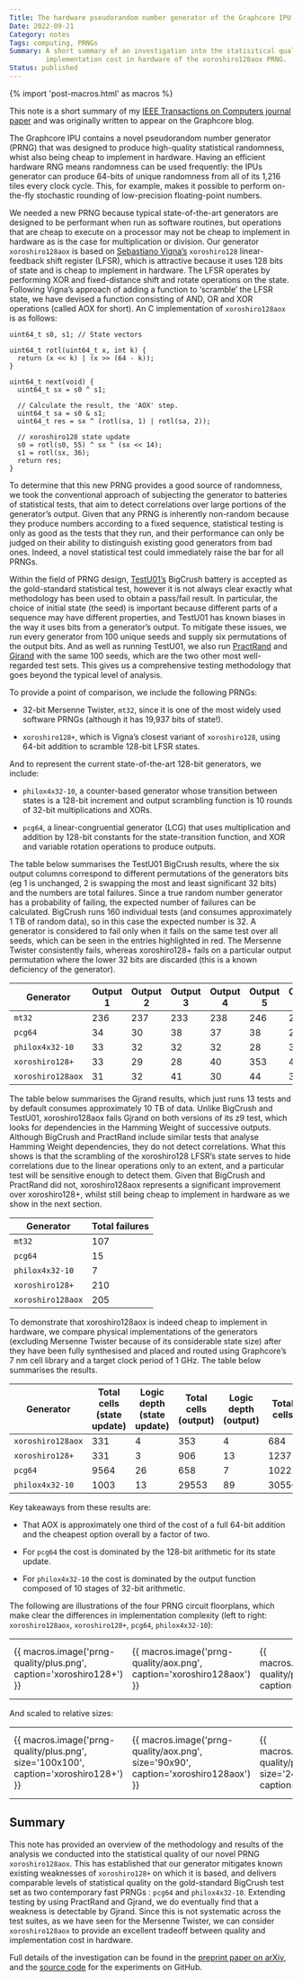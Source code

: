```yaml
---
Title: The hardware pseudorandom number generator of the Graphcore IPU
Date: 2022-09-21
Category: notes
Tags: computing, PRNGs
Summary: A short summary of an investigation into the statisitical quality and
         implementation cost in hardware of the xoroshiro128aox PRNG.
Status: published
---
```


{% import 'post-macros.html' as macros %}

This note is a short summary of my [IEEE Transactions on Computers journal
paper](https://ieeexplore.ieee.org/document/9875973) and was originally written
to appear on the Graphcore blog.

The Graphcore IPU contains a novel pseudorandom number generator (PRNG) that
was designed to produce high-quality statistical randomness, whist also being
cheap to implement in hardware. Having an efficient hardware RNG means
randomness can be used frequently: the IPUs generator can produce 64-bits of
unique randomness from all of its 1,216 tiles every clock cycle. This, for
example, makes it possible to perform on-the-fly stochastic rounding of
low-precision floating-point numbers.

We needed a new PRNG because typical state-of-the-art generators are designed
to be performant when run as software routines, but operations that are cheap
to execute on a processor may not be cheap to implement in hardware as is the
case for multiplication or division. Our generator ``xoroshiro128aox`` is based
on [Sebastiano Vigna’s](https://vigna.di.unimi.it/) ``xoroshiro128``
linear-feedback shift register (LFSR), which is attractive because it uses 128
bits of state and is cheap to implement in hardware. The LFSR operates by
performing XOR and fixed-distance shift and rotate operations on the state.
Following Vigna’s approach of adding a function to ‘scramble’ the LFSR state,
we have devised a function consisting of AND, OR and XOR operations (called AOX
for short). An C implementation of ``xoroshiro128aox`` is as follows:

```
uint64_t s0, s1; // State vectors

uint64_t rotl(uint64_t x, int k) {
  return (x << k) | (x >> (64 - k));
}

uint64_t next(void) {
  uint64_t sx = s0 ^ s1;

  // Calculate the result, the 'AOX' step.
  uint64_t sa = s0 & s1;
  uint64_t res = sx ^ (rotl(sa, 1) | rotl(sa, 2));

  // xoroshiro128 state update
  s0 = rotl(s0, 55) ^ sx ^ (sx << 14);
  s1 = rotl(sx, 36);
  return res;
}
```

To determine that this new PRNG provides a good source of randomness, we took
the conventional approach of subjecting the generator to batteries of
statistical tests, that aim to detect correlations over large portions of the
generator’s output. Given that any PRNG is inherently non-random because they
produce numbers according to a fixed sequence, statistical testing is only as
good as the tests that they run, and their performance can only be judged on
their ability to distinguish existing good generators from bad ones. Indeed, a
novel statistical test could immediately raise the bar for all PRNGs.

Within the field of PRNG design,
[TestU01’s](http://simul.iro.umontreal.ca/testu01/tu01.html) BigCrush battery
is accepted as the gold-standard statistical test, however it is not always
clear exactly what methodology has been used to obtain a pass/fail result. In
particular, the choice of initial state (the seed) is important because
different parts of a sequence may have different properties, and TestU01 has
known biases in the way it uses bits from a generator’s output. To mitigate
these issues, we run every generator from 100 unique seeds and supply six
permutations of the output bits. And as well as running TestU01, we also run
[PractRand](http://pracrand.sourceforge.net/) and
[Gjrand](http://gjrand.sourceforge.net/) with the same 100 seeds, which are the
two other most well-regarded test sets. This gives us a comprehensive testing
methodology that goes beyond the typical level of analysis.

To provide a point of comparison, we include the following PRNGs:

-	32-bit Mersenne Twister, ``mt32``, since it is one of the most widely used
	software PRNGs (although it has 19,937 bits of state!).

-	``xoroshiro128+``, which is Vigna’s closest variant of ``xoroshiro128``,
	using 64-bit addition to scramble 128-bit LFSR states.

And to represent the current state-of-the-art 128-bit generators, we include:

-	``philox4x32-10``, a counter-based generator whose transition between states
	is a 128-bit increment and output scrambling function is 10 rounds of 32-bit
  multiplications and XORs.

-	``pcg64``, a linear-congruential generator (LCG) that uses multiplication and
	addition by 128-bit constants for the state-transition function, and XOR and
  variable rotation operations to produce outputs.

The table below summarises the TestU01 BigCrush results, where the six output
columns correspond to different permutations of the generators bits (eg 1 is
unchanged, 2 is swapping the most and least significant 32 bits) and the
numbers are total failures. Since a true random number generator has a
probability of failing, the expected number of failures can be calculated.
BigCrush runs 160 individual tests (and consumes approximately 1 TB of random
data), so in this case the expected number is 32. A generator is considered to
fail only when it fails on the same test over all seeds, which can be seen in
the entries highlighted in red. The Mersenne Twister consistently fails,
whereas xoroshiro128+ fails on a particular output permutation where the lower
32 bits are discarded (this is a known deficiency of the generator).

<table class="table table-striped table-sm">
<thead>
  <th scope="col">Generator</th>
  <th scope="col">Output 1</th>
  <th scope="col">Output 2</th>
  <th scope="col">Output 3</th>
  <th scope="col">Output 4</th>
  <th scope="col">Output 5</th>
  <th scope="col">Output 6</th>
  <th scope="col">Total failures</th>
</thead>
<tbody>
<tr>
  <td><code>mt32</code></td>
  <td>236</td>
  <td>237</td>
  <td>233</td>
  <td>238</td>
  <td>246</td>
  <td>237</td>
  <td>1427</td>
</tr>
<tr>
  <td><code>pcg64</code></td>
  <td>34</td>
  <td>30</td>
  <td>38</td>
  <td>37</td>
  <td>38</td>
  <td>27</td>
  <td>204</td>
</tr>
<tr>
  <td><code>philox4x32-10</code></td>
  <td>33</td>
  <td>32</td>
  <td>32</td>
  <td>32</td>
  <td>28</td>
  <td>38</td>
  <td>195</td>
</tr>
<tr>
  <td><code>xoroshiro128+</code></td>
  <td>33</td>
  <td>29</td>
  <td>28</td>
  <td>40</td>
  <td>353</td>
  <td>42</td>
  <td>525</td>
</tr>
<tr>
  <td><code>xoroshiro128aox</code></td>
  <td>31</td>
  <td>32</td>
  <td>41</td>
  <td>30</td>
  <td>44</td>
  <td>32</td>
  <td>210</td>
</tr>
</tbody>
</table>

The table below summarises the Gjrand results, which just runs 13 tests and by
default consumes approximately 10 TB of data. Unlike BigCrush and TestU01,
xoroshiro128aox fails Gjrand on both versions of its z9 test, which looks for
dependencies in the Hamming Weight of successive outputs. Although BigCrush and
PractRand include similar tests that analyse Hamming Weight dependencies, they
do not detect correlations. What this shows is that the scrambling of the
xoroshiro128 LFSR’s state serves to hide correlations due to the linear
operations only to an extent, and a particular test will be sensitive enough to
detect them. Given that BigCrush and PractRand did not, xoroshiro128aox
represents a significant improvement over xoroshiro128+, whilst still being
cheap to implement in hardware as we show in the next section.

<table class="table table-striped table-sm">
<thead>
  <th scope="col">Generator</th>
  <th scope="col">Total failures</th>
</thead>
<tbody>
<tr>
  <td><code>mt32</code></td>
  <td>107</td>
</tr>
<tr>
  <td><code>pcg64</code></td>
  <td>15</td>
</tr>
<tr>
  <td><code>philox4x32-10</code></td>
  <td>7</td>
</tr>
<tr>
  <td><code>xoroshiro128+</code></td>
  <td>210</td>
</tr>
<tr>
  <td><code>xoroshiro128aox</code></td>
  <td>205</td>
</tr>
</tbody>
</table>

To demonstrate that xoroshiro128aox is indeed cheap to implement in hardware,
we compare physical implementations of the generators (excluding Mersenne
Twister because of its considerable state size) after they have been fully
synthesised and placed and routed using Graphcore’s 7 nm cell library and a
target clock period of 1 GHz. The table below summarises the results.

<table class="table table-striped table-sm">
<thead>
  <th scope="col">Generator</th>
  <th scope="col">Total cells (state update)</th>
  <th scope="col">Logic depth (state update)</th>
  <th scope="col">Total cells (output)</th>
  <th scope="col">Logic depth (output)</th>
  <th scope="col">Total cells</th>
</thead>
<tbody>
<tr>
  <td><code>xoroshiro128aox</code></td>
  <td>331 </td>
  <td>4   </td>
  <td>353 </td>
  <td>4   </td>
  <td>684 </td>
</tr>
<tr>
  <td><code>xoroshiro128+</code></td>
  <td>331 </td>
  <td>3   </td>
  <td>906 </td>
  <td>13  </td>
  <td>1237</td>
</tr>
<tr>
  <td><code>pcg64</code></td>
  <td>9564 </td>
  <td>26   </td>
  <td>658  </td>
  <td>7    </td>
  <td>10222</td>
</tr>
<tr>
  <td><code>philox4x32-10</code></td>
  <td>1003 </td>
  <td>13   </td>
  <td>29553</td>
  <td>89   </td>
  <td>30556</td>
</tr>
</tbody>
</table>

Key takeaways from these results are:

- That AOX is approximately one third of the cost of a full 64-bit addition and
  the cheapest option overall by a factor of two.

- For ``pcg64`` the cost is dominated by the 128-bit arithmetic for its state
  update.

- For ``philox4x32-10`` the cost is dominated by the output function composed of 10
  stages of 32-bit arithmetic.

The following are illustrations of the four PRNG circuit floorplans, which make
clear the differences in implementation complexity (left to right:
``xoroshiro128aox``, ``xoroshiro128+``, ``pcg64``, ``philox4x32-10``):

<table>
<tbody>
<tr>
  <td>{{ macros.image('prng-quality/plus.png', caption='xoroshiro128+') }}</td>
  <td>{{ macros.image('prng-quality/aox.png', caption='xoroshiro128aox') }}</td>
  <td>{{ macros.image('prng-quality/pcg64.png', caption='pcg64') }}</td>
  <td>{{ macros.image('prng-quality/philox.png', caption='philox4x32-10') }}</td>
</tr>
</table>

And scaled to relative sizes:

<!--
%          h      w         Scale
% plus     25.8   12.992    1
% aox      23.1   11.648    0.896551724
% pcg      63.9   32        2.463054187
% philox   115.8  57.984    4.463054187
-->
<table>
<tbody>
<tr>
  <td>{{ macros.image('prng-quality/plus.png', size='100x100', caption='xoroshiro128+') }}</td>
  <td>{{ macros.image('prng-quality/aox.png', size='90x90', caption='xoroshiro128aox') }}</td>
  <td>{{ macros.image('prng-quality/pcg64.png', size='246x246', caption='pcg64') }}</td>
  <td>{{ macros.image('prng-quality/philox.png', size='446x446', caption='philox4x32-10') }}</td>
</tr>
</table>

## Summary

This note has provided an overview of the methodology and results of the
analysis we conducted into the statistical quality of our novel PRNG
``xoroshiro128aox``. This has established that our generator mitigates known
existing weaknesses of ``xoroshiro128+`` on which it is based, and delivers
comparable levels of statistical quality on the gold-standard BigCrush test set
as two contemporary fast PRNGs : ``pcg64`` and ``philox4x32-10``. Extending
testing by using PractRand and Gjrand, we do eventually find that a weakness is
detectable by Gjrand. Since this is not systematic across the test suites, as
we have seen for the Mersenne Twister, we can consider ``xoroshiro128aox`` to
provide an excellent tradeoff between quality and implementation cost in
hardware.

Full details of the investigation can be found in the [preprint paper on
arXiv](https://arxiv.org/abs/2203.04058), and the [source
code](https://github.com/jameshanlon/prng-testing) for the experiments on
GitHub.
